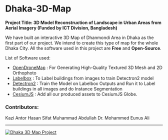 # Dhaka-3D-Map

**Project Title: 3D Model Reconstruction of Landscape in Urban Areas from Aerial Imagery (Funded by ICT Division, Bangladesh)**

We have built an interactive 3D Map of Dhanmondi Area in Dhaka as the first part of our project. We intend to create this type of map for the whole Dhaka City. All the software used in this project are **Free** and **Open-Source**.

List of Software used:
- [OpenDroneMap](https://github.com/OpenDroneMap/ODM) : For Generating High-Quality Textured 3D Mesh and 2D Orthophoto
- [Labelbox](https://labelbox.com/) : To Label buildings from images to train Detectron2 model
- [Detectron2](https://github.com/facebookresearch/detectron2) : Train the Model on Labelbox Outputs and Run it to Label buildings in all images and do Instance Segmentation
- [CesiumJS](https://cesium.com/cesiumjs/) : Add all our produced assets to CesiumJS Globe.

### Contributors:
Kazi Antor Hasan
Sifat Muhammad Abdullah
Dr. Mohammed Eunus Ali

---

[![Dhaka 3D Map Project](https://res.cloudinary.com/marcomontalbano/image/upload/v1598544035/video_to_markdown/images/youtube--sbtnKjdcoQ4-c05b58ac6eb4c4700831b2b3070cd403.jpg)](https://www.youtube.com/watch?v=sbtnKjdcoQ4 "Dhaka 3D Map Project")

<!--
[![Dhaka 3D Map](http://img.youtube.com/vi/sbtnKjdcoQ4/0.jpg)](http://www.youtube.com/watch?v=sbtnKjdcoQ4 "Dhaka 3D Map")
-->
